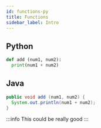 ```yaml
---
id: functions-py
title: Functions
sidebar_label: Intro
---
```


## Python
```python live
def add (num1, num2):
  print(num1 + num2)
```
## Java
```java title="Main.java" live
public void add (num1, num2) {
  System.out.println(num1 + num2);
}
```

:::info
This could be really good
:::
